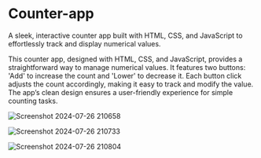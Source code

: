 # Counter-app
A sleek, interactive counter app built with HTML, CSS, and JavaScript to effortlessly track and display numerical values.


This counter app, designed with HTML, CSS, and JavaScript, provides a straightforward way to manage numerical values. It features two buttons: 'Add' to increase the count and 'Lower' to decrease it. Each button click adjusts the count accordingly, making it easy to track and modify the value. The app’s clean design ensures a user-friendly experience for simple counting tasks.



![Screenshot 2024-07-26 210658](https://github.com/user-attachments/assets/4b49b9ee-aceb-42d7-9eb4-02bc50efd4b3)


![Screenshot 2024-07-26 210733](https://github.com/user-attachments/assets/044e0b58-6df3-46d7-bcc1-c1fadac3aafe)


![Screenshot 2024-07-26 210804](https://github.com/user-attachments/assets/b2af695c-3a95-4eee-9b4b-33c5a8b33cc9)



